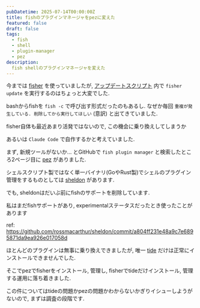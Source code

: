 ```yaml
---
pubDatetime: 2025-07-14T00:00:00Z
title: fishのプラグインマネージャをpezに変えた
featured: false
draft: false
tags:
  - fish
  - shell
  - plugin-manager
  - pez
description:
  fish shellのプラグインマネージャを変えた
---
```


今までは [fisher](https://github.com/jorgebucaran/fisher) を使っていましたが, [アップデートスクリプト](https://github.com/mimikun/mimikun.sh/blob/abc4e57916c5e378c9bb377a7b4d78e3a583e230/src/update/various.sh#L200) 内で `fisher update` を実行するのはちょっと大変でした.

bashからfishを `fish -c` で呼び出す形式だったのもあるし. なぜか毎回 `重複が発生している. 削除してから実行してほしい` (意訳) と出てきていました.

fisher自体も最近あまり活発ではないので, この機会に乗り換えしてしまうか

あるいは `Claude Code` で自作するかと考えていました.

まず, 新規ツールがないか… とGitHubで `fish plugin manager` と検索したところ2ページ目に [pez](https://github.com/tetzng/pez) がありました.

シェルスクリプト製ではなく単一バイナリ(GoやRust製)でシェルのプラグイン管理をするものとしては [sheldon](https://github.com/rossmacarthur/sheldon) があります.

でも, sheldonはだいぶ前にfishのサポートを削除しています.

私はまだfishサポートがあり, experimentalステータスだったとき使ったことがあります

ref: https://github.com/rossmacarthur/sheldon/commit/a804ff231e48a9c7e6895871da9ea926e017058d

ほとんどのプラグインは無事に乗り換えできましたが, 唯一 [tide](https://github.com/IlanCosman/tide) だけは正常にインストールできませんでした.

そこでpezでfisherをインストール, 管理し, fisherでtideだけインストール, 管理する運用に落ち着きました.

この件についてはtideの問題かpezの問題かわからないかぎりイシューしようがないので, まずは調査の段階です.

